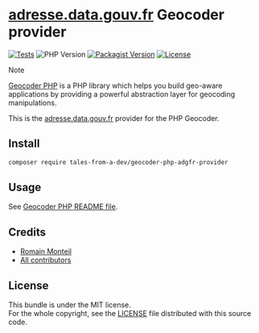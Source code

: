 # [adresse.data.gouv.fr](https://adresse.data.gouv.fr/) Geocoder provider

[![Tests](https://img.shields.io/github/actions/workflow/status/tales-from-a-dev/geocoder-php-adgfr-provider/provider.yml?label=tests&style=for-the-badge)](https://github.com/tales-from-a-dev/geocoder-php-adgfr-provider/actions/workflows/provider.yml)
![PHP Version](https://img.shields.io/badge/php->=8.2-4f5b93.svg?style=for-the-badge)
[![Packagist Version](https://img.shields.io/packagist/v/tales-from-a-dev/geocoder-php-adgfr-provider?style=for-the-badge)](https://packagist.org/packages/tales-from-a-dev/geocoder-php-adgfr-provider)
[![License](https://img.shields.io/github/license/tales-from-a-dev/geocoder-php-adgfr-provider?style=for-the-badge)](https://github.com/tales-from-a-dev/geocoder-php-adgfr-provider/blob/main/LICENSE)

> [!NOTE]
> [Geocoder PHP](https://github.com/geocoder-php/Geocoder) is a PHP library which helps you build geo-aware applications by providing a powerful abstraction layer for geocoding manipulations.

This is the [adresse.data.gouv.fr](https://adresse.data.gouv.fr/) provider for the PHP Geocoder.

## Install

```bash
composer require tales-from-a-dev/geocoder-php-adgfr-provider
```

## Usage

See [Geocoder PHP README file](https://github.com/geocoder-php/Geocoder/blob/master/README.md).

## Credits

* [Romain Monteil](https://github.com/ker0x)
* [All contributors](https://github.com/talesfromadev/geocoder-php-adgfr-provider/graphs/contributors)

## License

This bundle is under the MIT license.  
For the whole copyright, see the [LICENSE](LICENSE) file distributed with this source code.
